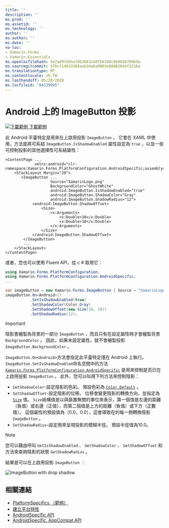 ```yaml
---
title: ''
description: ''
ms.prod: ''
ms.assetid: ''
ms.technology: ''
author: ''
ms.author: ''
ms.date: ''
no-loc:
- Xamarin.Forms
- Xamarin.Essentials
ms.openlocfilehash: 5e2ad97eb5e7db3b832e8fb4340c86904b766b9a
ms.sourcegitcommit: 57bc714633364aeb34aba9803e88802bebf321ba
ms.translationtype: MT
ms.contentlocale: zh-TW
ms.lasthandoff: 05/28/2020
ms.locfileid: "84139995"
---
```

# <a name="imagebutton-drop-shadows-on-android"></a>Android 上的 ImageButton 投影

[![下載範例 ](~/media/shared/download.png) 下載範例](https://docs.microsoft.com/samples/xamarin/xamarin-forms-samples/userinterface-platformspecifics)

此 Android 平臺特定是用來在上啟用投影 `ImageButton` 。 它會在 XAML 中使用，方法是將可系結 `ImageButton.IsShadowEnabled` 屬性設定為 `true` ，以及一些可控制投影的其他選擇性可系結屬性：

```xaml
<ContentPage ...
             xmlns:android="clr-namespace:Xamarin.Forms.PlatformConfiguration.AndroidSpecific;assembly=Xamarin.Forms.Core">
    <StackLayout Margin="20">
       <ImageButton ...
                    Source="XamarinLogo.png"
                    BackgroundColor="GhostWhite"
                    android:ImageButton.IsShadowEnabled="true"
                    android:ImageButton.ShadowColor="Gray"
                    android:ImageButton.ShadowRadius="12">
            <android:ImageButton.ShadowOffset>
                <Size>
                    <x:Arguments>
                        <x:Double>10</x:Double>
                        <x:Double>10</x:Double>
                    </x:Arguments>
                </Size>
            </android:ImageButton.ShadowOffset>
        </ImageButton>
        ...
    </StackLayout>
</ContentPage>
```

或者，您也可以使用 Fluent API，從 c # 取用它：

```csharp
using Xamarin.Forms.PlatformConfiguration;
using Xamarin.Forms.PlatformConfiguration.AndroidSpecific;
...

var imageButton = new Xamarin.Forms.ImageButton { Source = "XamarinLogo.png", BackgroundColor = Color.GhostWhite, ... };
imageButton.On<Android>()
           .SetIsShadowEnabled(true)
           .SetShadowColor(Color.Gray)
           .SetShadowOffset(new Size(10, 10))
           .SetShadowRadius(12);
```

> [!IMPORTANT]
> 陰影會繪製為背景的一部分 `ImageButton` ，而且只有在設定屬性時才會繪製背景 `BackgroundColor` 。 因此，如果未設定屬性，就不會繪製投影 `ImageButton.BackgroundColor` 。

`ImageButton.On<Android>`方法會指定此平臺特定僅在 Android 上執行。 `ImageButton.SetIsShadowEnabled`命名空間中的方法 [`Xamarin.Forms.PlatformConfiguration.AndroidSpecific`](xref:Xamarin.Forms.PlatformConfiguration.AndroidSpecific) 是用來控制是否已在上啟用投影 `ImageButton` 。 此外，您可以叫用下列方法來控制陰影：

- `SetShadowColor`-設定陰影的色彩。 預設色彩為 [`Color.Default`](xref:Xamarin.Forms.Color.Default*) 。
- `SetShadowOffset`-設定陰影的位移。 位移會變更陰影的轉換方向，並指定為 [`Size`](xref:Xamarin.Forms.Size) 值。 `Size`結構值是以與裝置無關的單位來表示，第一個值是左邊的距離（負值）或右邊（正值），而第二個值是上方的距離（負值）或下方（正數值）。 這個屬性的預設值為（0.0，0.0），這會導致在的每一側轉換陰影 `ImageButton` 。
- `SetShadowRadius`–設定用來呈現投影的模糊半徑。 預設半徑值為10.0。

> [!NOTE]
> 您可以藉由呼叫 `GetIsShadowEnabled` 、 `GetShadowColor` 、 `GetShadowOffset` 和方法來查詢陰影的狀態 `GetShadowRadius` 。

結果是可以在上啟用投影 `ImageButton` ：

![](imagebutton-drop-shadow-images/imagebutton-drop-shadow.png "ImageButton with drop shadow")

## <a name="related-links"></a>相關連結

- [PlatformSpecifics （範例）](https://docs.microsoft.com/samples/xamarin/xamarin-forms-samples/userinterface-platformspecifics)
- [建立平台特性](~/xamarin-forms/platform/platform-specifics/index.md#creating-platform-specifics)
- [AndroidSpecific API](xref:Xamarin.Forms.PlatformConfiguration.AndroidSpecific)
- [AndroidSpecific. AppCompat API](xref:Xamarin.Forms.PlatformConfiguration.AndroidSpecific.AppCompat)
